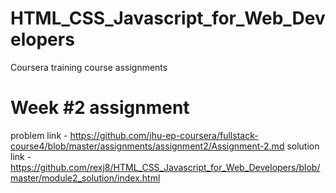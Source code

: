 # HTML_CSS_Javascript_for_Web_Developers
Coursera training course assignments

# Week #2 assignment
problem link - https://github.com/jhu-ep-coursera/fullstack-course4/blob/master/assignments/assignment2/Assignment-2.md
solution link - https://github.com/rexj8/HTML_CSS_Javascript_for_Web_Developers/blob/master/module2_solution/index.html
